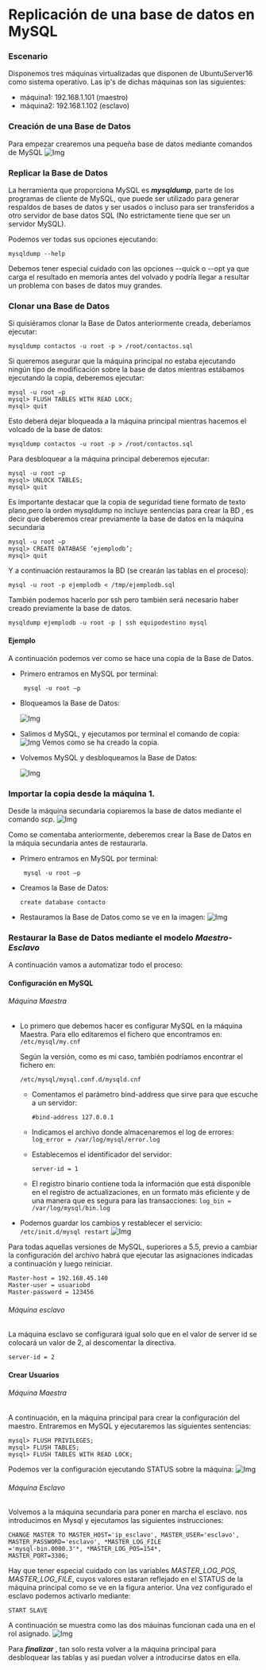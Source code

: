 # Replicación de una base de datos en MySQL

### Escenario
Disponemos tres máquinas virtualizadas que disponen de UbuntuServer16
como sistema operativo. Las ip's de dichas máquinas son las siguientes:
* máquina1: 192.168.1.101 (maestro)
* máquina2: 192.168.1.102 (esclavo)

### Creación de una Base de Datos
 Para empezar crearemos una pequeña base de datos mediante comandos de MySQL
 ![Img][im1]

 ### Replicar la Base de Datos
 La herramienta que proporciona MySQL es ***mysqldump***,  parte de los  programas de cliente de MySQL, que puede ser utilizado para generar respaldos de bases de datos y ser usados o incluso para ser transferidos a otro servidor de base datos SQL (No estrictamente tiene que ser un servidor MySQL).

Podemos ver todas sus opciones ejecutando:

`mysqldump --help`

Debemos tener especial cuidado con las opciones --quick o --opt ya que carga el resultado en memoria antes del volvado y podría llegar a resultar un problema con bases de datos muy grandes.

### Clonar una Base de Datos
Si quisiéramos clonar la Base de Datos anteriormente creada, deberíamos ejecutar:

`mysqldump contactos -u root -p > /root/contactos.sql`

Si queremos asegurar que la máquina principal no estaba ejecutando ningún tipo de modificación sobre la base de datos mientras estábamos ejecutando la copia, deberemos ejecutar:
~~~~
mysql -u root –p
mysql> FLUSH TABLES WITH READ LOCK;
mysql> quit
~~~~
Esto deberá dejar bloqueada a la máquina principal mientras hacemos el volcado de la base de datos:

`mysqldump contactos -u root -p > /root/contactos.sql`

Para desbloquear a la máquina principal deberemos ejecutar:
~~~~
mysql -u root –p
mysql> UNLOCK TABLES;
mysql> quit
~~~~

Es importante destacar que la copia de seguridad tiene formato de texto plano,pero la orden mysqldump no incluye
sentencias para crear la BD , es decir que deberemos crear previamente la base de datos en la máquina secundaria
~~~~
mysql -u root –p
mysql> CREATE DATABASE ‘ejemplodb’;
mysql> quit

~~~~

Y a continuación restauramos la BD (se crearán las
tablas en el proceso):

`mysql -u root -p ejemplodb < /tmp/ejemplodb.sql`

También podemos hacerlo por ssh pero también será necesario haber creado previamente la base de datos.

`mysqldump ejemplodb -u root -p | ssh equipodestino mysql`


####  Ejemplo
A continuación podemos ver como se hace una copia de la Base de Datos.
* Primero entramos en MySQL por terminal:

    ` mysql -u root –p`

* Bloqueamos la Base de Datos:

  ![Img][im2]

* Salimos d MySQL, y ejecutamos por terminal el comando de copia:
![Img][im3]
Vemos como se ha creado la copia.

* Volvemos MySQL y desbloqueamos la Base de Datos:

    ![Img][im4]

### Importar la copia desde la máquina 1.
Desde la máquina secundaria copiaremos la base de datos mediante el comando *scp*.
![Img][im5]

Como se comentaba anteriormente, deberemos crear la Base de Datos en la máquia secundaria antes de restaurarla.
* Primero entramos en MySQL por terminal:

    ` mysql -u root –p`

* Creamos la Base de Datos:

    `create database contacto`

* Restauramos la Base de Datos como se ve en la imagen:
![Img][im6]

### Restaurar la Base de Datos mediante el modelo ***Maestro-Esclavo***
A continuación vamos a automatizar todo el proceso:

#### Configuración en MySQL
###### Máquina Maestra
* Lo primero que debemos hacer es configurar MySQL en la máquina Maestra. Para ello editaremos el fichero que encontramos en:
`/etc/mysql/my.cnf`

  Según la versión, como es mi caso, también podríamos encontrar el fichero en:

  `/etc/mysql/mysql.conf.d/mysqld.cnf`

  * Comentamos el parámetro bind-address que sirve para que escuche a un servidor:

    `#bind-address 127.0.0.1`

  * Indicamos el archivo donde almacenaremos el log de errores: `log_error = /var/log/mysql/error.log`

  * Establecemos el identificador del servidor:

    `server-id = 1`

  * El registro binario contiene toda la información que está disponible en el registro de actualizaciones, en un formato más eficiente y de una manera que es segura para las transacciones:
      `log_bin = /var/log/mysql/bin.log`


* Podemos guardar los cambios y restablecer el servicio:
`/etc/init.d/mysql restart`
![Img][im11]

Para todas aquellas versiones de MySQL, superiores a 5.5, previo a cambiar la configuración del archivo habrá que ejecutar las asignaciones indicadas a continuación y luego reiniciar.
~~~~
Master-host = 192.168.45.140
Master-user = usuariobd
Master-password = 123456

~~~~

###### Máquina esclavo
La máquina esclavo se configurará igual solo que en el valor de server id se colocará un valor de 2, al descomentar la directiva.

`server-id = 2`



#### Crear Usuarios
######  Máquina Maestra
A continuación, en la máquina principal para crear la configuración del maestro. Entraremos en MySQL y ejecutaremos las siguientes sentencias:
~~~~
mysql> FLUSH PRIVILEGES;
mysql> FLUSH TABLES;
mysql> FLUSH TABLES WITH READ LOCK;
~~~~
Podemos ver la configuración ejecutando STATUS sobre la máquina:
![Img][im12]

###### Máquina Esclavo
Volvemos a la máquina secundaria para poner en marcha el esclavo. nos introducimos en Mysql y ejecutamos las siguientes instrucciones:

~~~~
CHANGE MASTER TO MASTER_HOST='ip_esclavo', MASTER_USER='esclavo', MASTER_PASSWORD='esclavo', *MASTER_LOG_FILE
='mysql-bin.0000.3'*, *MASTER_LOG_POS=154*,
MASTER_PORT=3306;
~~~~
Hay que tener especial cuidado con las variables *MASTER_LOG_POS, MASTER_LOG_FILE*, cuyos valores estaran reflejado en el STATUS de la máquina principal como se ve en la figura anterior.
Una vez configurado el esclavo podemos activarlo mediante:

`START SLAVE`

A continuación se muestra como las dos máuinas funcionan cada una en el rol asignado.
![Img][im13]

Para ***finalizar*** , tan solo resta volver a la máquina principal para desbloquear las tablas y así puedan volver a introducirse datos en ella.



[im1]: Imagenes/P5/BD1.png
[im2]: Imagenes/P5/cop1.png
[im3]: Imagenes/P5/cop2.png
[im4]: Imagenes/P5/cop3.png
[im5]: Imagenes/P5/maq2cop1.png
[im6]: Imagenes/P5/maq2cop2.png
[im7]: Imagenes/P5/bin.png
[im8]: Imagenes/P5/log.png
[im9]: Imagenes/P5/server.png
[im10]: Imagenes/P5/logbin.png
[im11]: Imagenes/P5/restart.png
[im12]: Imagenes/P5/nueva.png
[im13]: Imagenes/P5/2maquinas.png
